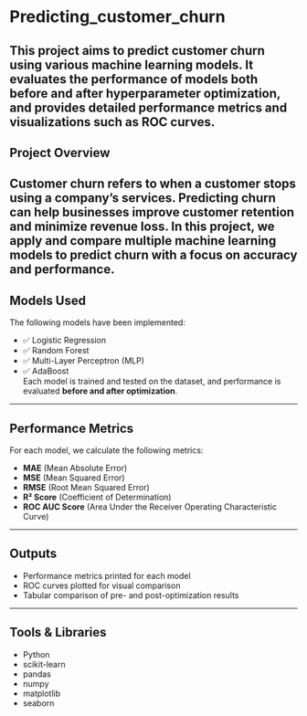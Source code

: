 # Predicting_customer_churn
This project aims to predict customer churn using various machine learning models. It evaluates the performance of models both **before and after hyperparameter optimization**, and provides detailed performance metrics and visualizations such as ROC curves.
---
## Project Overview
Customer churn refers to when a customer stops using a company’s services. Predicting churn can help businesses improve customer retention and minimize revenue loss. In this project, we apply and compare multiple machine learning models to predict churn with a focus on accuracy and performance.
---
## Models Used
The following models have been implemented:
- ✅ Logistic Regression  
- ✅ Random Forest  
- ✅ Multi-Layer Perceptron (MLP)  
- ✅ AdaBoost  
Each model is trained and tested on the dataset, and performance is evaluated **before and after optimization**.
---
## Performance Metrics
For each model, we calculate the following metrics:
- **MAE** (Mean Absolute Error)  
- **MSE** (Mean Squared Error)  
- **RMSE** (Root Mean Squared Error)  
- **R² Score** (Coefficient of Determination)  
- **ROC AUC Score** (Area Under the Receiver Operating Characteristic Curve)
---
## Outputs
- Performance metrics printed for each model
- ROC curves plotted for visual comparison
- Tabular comparison of pre- and post-optimization results
---
## Tools & Libraries
- Python
- scikit-learn
- pandas
- numpy
- matplotlib
- seaborn





